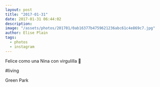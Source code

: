 ```yaml
---
layout: post
title: "2017-01-31"
date: 2017-01-31 06:44:02
description: 
image: "/assets/photos/201701/0ab16377b4759621236abc61c4e869c7.jpg"
author: Elise Plain
tags: 
  - photos
  - instagram
---
```


Felice como una Nina con virgulilla 🛫

#living
<p></p>
Green Park